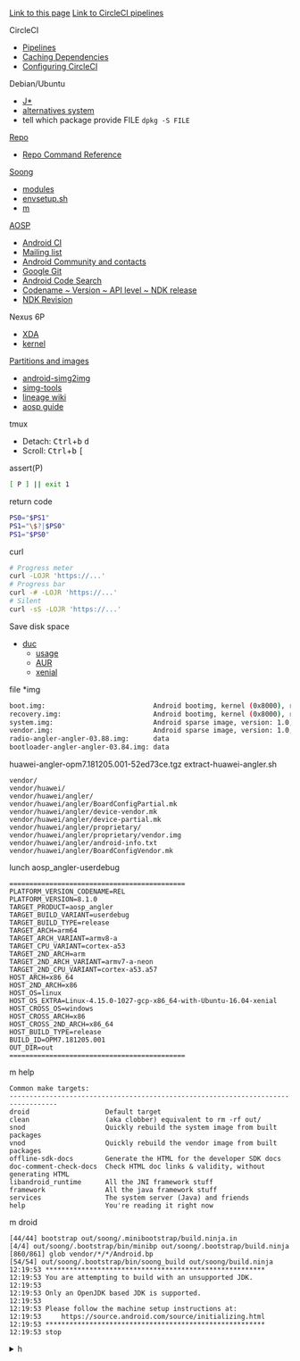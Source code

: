 [Link to this page](https://github.com/Un1Gfn/lineage)
[Link to CircleCI pipelines](https://app.circleci.com/pipelines/github/Un1Gfn/lineage)

CircleCI
* [Pipelines](https://app.circleci.com/pipelines/github/Un1Gfn/lineage)
* [Caching Dependencies](https://circleci.com/docs/2.0/caching/)
* [Configuring CircleCI](https://circleci.com/docs/2.0/configuration-reference/#run)

Debian/Ubuntu
* [J\*](https://askubuntu.com/questions/150057/how-can-i-tell-what-version-of-java-i-have-installed)
* [alternatives system](https://wiki.debian.org/DebianAlternatives)
* tell which package provide FILE `dpkg -S FILE`

[Repo](https://gerrit.googlesource.com/git-repo/)
* [Repo Command Reference](https://source.android.com/setup/develop/repo)

[Soong](https://android.googlesource.com/platform/build/soong)
* [modules](https://ci.android.com/builds/submitted/6402685/linux/latest/view/soong_build.html)
* [envsetup.sh](https://android.googlesource.com/platform/build/+/refs/heads/master/envsetup.sh)
* [m](https://source.android.com/setup/build/building#build-the-code)

[AOSP](https://source.android.com/)
* [Android CI](https://ci.android.com/)
* [Mailing list](https://groups.google.com/forum/#!forum/android-building)
* [Android Community and contacts](https://source.android.com/setup/community.html)
* [Google Git](https://android.googlesource.com/)
* [Android Code Search](https://cs.android.com/)
* [Codename ~ Version ~ API level ~ NDK release](https://source.android.com/setup/start/build-numbers#platform-code-names-versions-api-levels-and-ndk-releases)
* [NDK Revision](https://developer.android.com/ndk/downloads/revision_history)

Nexus 6P
* [XDA](https://forum.xda-developers.com/nexus-6p)
* [kernel](https://forum.xda-developers.com/nexus-6p/help/how-to-make-angler-build-t3262968/page2)

[Partitions and images](https://source.android.com/devices/bootloader/partitions-images)
  * [android-simg2img](https://aur.archlinux.org/packages/android-simg2img/)
  * [simg-tools](https://aur.archlinux.org/packages/simg-tools/)
  * [lineage wiki](https://wiki.lineageos.org/extracting_blobs_from_zips.html)
  * [aosp guide](https://source.android.com/devices/bootloader/partitions-images)

tmux
* Detach: <kbd>Ctrl</kbd>+<kbd>b</kbd> <kbd>d</kbd>
* Scroll: <kbd>Ctrl</kbd>+<kbd>b</kbd> <kbd>[</kbd>

assert(P)
```bash
[ P ] || exit 1
```

return code
```bash
PS0="$PS1"
PS1="\$?|$PS0"
PS1="$PS0"
```

curl
```bash
# Progress meter
curl -LOJR 'https://...'
# Progress bar
curl -# -LOJR 'https://...'
# Silent
curl -sS -LOJR 'https://...'
```

Save disk space
* [duc](https://duc.zevv.nl/)
  * [usage](https://github.com/zevv/duc/blob/master/doc/duc.md)
  * [AUR](https://aur.archlinux.org/packages/duc/)
  * [xenial](https://packages.ubuntu.com/xenial/duc)

file *img
```bash
boot.img:                           Android bootimg, kernel (0x8000), ramdisk (0x2000000), page size: 4096, cmdline (androidboot.hardware=angler androidboot.console=ttyHSL0 msm_rtb.filter=0x37 ehci-hcd.park=3 lpm)
recovery.img:                       Android bootimg, kernel (0x8000), ramdisk (0x2000000), page size: 4096, cmdline (androidboot.hardware=angler androidboot.console=ttyHSL0 msm_rtb.filter=0x37 ehci-hcd.park=3 lpm)
system.img:                         Android sparse image, version: 1.0, Total of 786432 4096-byte output blocks in 3898 input chunks.
vendor.img:                         Android sparse image, version: 1.0, Total of 51200 4096-byte output blocks in 845 input chunks.
radio-angler-angler-03.88.img:      data
bootloader-angler-angler-03.84.img: data
```

huawei-angler-opm7.181205.001-52ed73ce.tgz
extract-huawei-angler.sh
```huawei
vendor/
vendor/huawei/
vendor/huawei/angler/
vendor/huawei/angler/BoardConfigPartial.mk
vendor/huawei/angler/device-vendor.mk
vendor/huawei/angler/device-partial.mk
vendor/huawei/angler/proprietary/
vendor/huawei/angler/proprietary/vendor.img
vendor/huawei/angler/android-info.txt
vendor/huawei/angler/BoardConfigVendor.mk
```

lunch aosp_angler-userdebug
```
============================================
PLATFORM_VERSION_CODENAME=REL
PLATFORM_VERSION=8.1.0
TARGET_PRODUCT=aosp_angler
TARGET_BUILD_VARIANT=userdebug
TARGET_BUILD_TYPE=release
TARGET_ARCH=arm64
TARGET_ARCH_VARIANT=armv8-a
TARGET_CPU_VARIANT=cortex-a53
TARGET_2ND_ARCH=arm
TARGET_2ND_ARCH_VARIANT=armv7-a-neon
TARGET_2ND_CPU_VARIANT=cortex-a53.a57
HOST_ARCH=x86_64
HOST_2ND_ARCH=x86
HOST_OS=linux
HOST_OS_EXTRA=Linux-4.15.0-1027-gcp-x86_64-with-Ubuntu-16.04-xenial
HOST_CROSS_OS=windows
HOST_CROSS_ARCH=x86
HOST_CROSS_2ND_ARCH=x86_64
HOST_BUILD_TYPE=release
BUILD_ID=OPM7.181205.001
OUT_DIR=out
============================================
```

m help
```
Common make targets:
----------------------------------------------------------------------------------
droid                   Default target
clean                   (aka clobber) equivalent to rm -rf out/
snod                    Quickly rebuild the system image from built packages
vnod                    Quickly rebuild the vendor image from built packages
offline-sdk-docs        Generate the HTML for the developer SDK docs
doc-comment-check-docs  Check HTML doc links & validity, without generating HTML
libandroid_runtime      All the JNI framework stuff
framework               All the java framework stuff
services                The system server (Java) and friends
help                    You're reading it right now
```

m droid
```
[44/44] bootstrap out/soong/.minibootstrap/build.ninja.in
[4/4] out/soong/.bootstrap/bin/minibp out/soong/.bootstrap/build.ninja
[860/861] glob vendor/*/*/Android.bp
[54/54] out/soong/.bootstrap/bin/soong_build out/soong/build.ninja
12:19:53 *******************************************************
12:19:53 You are attempting to build with an unsupported JDK.
12:19:53 
12:19:53 Only an OpenJDK based JDK is supported.
12:19:53 
12:19:53 Please follow the machine setup instructions at:
12:19:53     https://source.android.com/source/initializing.html
12:19:53 *******************************************************
12:19:53 stop
```

<details><summary> h </summary>

[zstd](https://facebook.github.io/zstd/)
* [comparison](https://engineering.fb.com/core-data/smaller-and-faster-data-compression-with-zstandard/)
* [benchmark](https://quixdb.github.io/squash-benchmark/)

LineageOS
* [the updater app stores zips in /data/lineageos_updates/](https://wiki.lineageos.org/faq.html#where-does-the-updater-app-store-the-downloaded-zip)
* [Build status](https://www.lineageoslog.com/build)

[Build LineageOS for angler](https://wiki.lineageos.org/devices/angler/build)
* angler tree
  * [device tree](https://github.com/LineageOS/android_device_huawei_angler)
  * [kernel](https://github.com/LineageOS/android_kernel_huawei_angler)

[Docker](https://www.docker.com/)
* Privileged is evil [<sup>O</sup>]() [<sup>O</sup>]() [<sup>O</sup>]() [<sup>O</sup>]() [<sup>O</sup>]()
* [Migration from docker to machine](https://circleci.com/docs/2.0/docker-to-machine/)
* [wikipedia](https://en.wikipedia.org/wiki/Docker_(software))
* [Travis guide](https://docs.travis-ci.com/user/docker/)
* [get into docker](https://stackoverflow.com/questions/30172605/how-do-i-get-into-a-docker-containers-shell)
* [SSH into docker](https://phase2.github.io/devtools/common-tasks/ssh-into-a-container/)
* CLI reference
  * [docker pull](https://docs.docker.com/engine/reference/commandline/pull/)
  * [docker run](https://docs.docker.com/engine/reference/commandline/run/)
  * [docker exec](https://docs.docker.com/engine/reference/commandline/exec/)

Check container capabilities
```bash
# https://stackoverflow.com/questions/46212787/how-to-correctly-report-available-ram-within-a-docker-container
cat /sys/fs/cgroup/memory/memory.limit_in_bytes
ls -Al /
df -h
```

</details>

